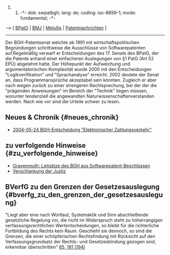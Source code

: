 1.  1.  -\*- dok: swpatbgh; lang: de; coding: iso-8859-1; mode:
        fundamental; -\*-

\--\> \[ [ BPatG](SwpatbpatgDe "wikilink") \| [
BMJ](SwpatbmjDe "wikilink") \| [ Melullis](SwpatmelullisDe "wikilink")
\| [ Patentnachrichten](SwpatcninoDe "wikilink") \]

------------------------------------------------------------------------

Der BGH-Patentsenat weichte ab 1991 mit wirtschaftspolitischen
Begründungen schrittweise die Ausschlüsse von Softwarepatenten
auf.Regelmäßig verwarf er Entscheidungen des 17. Senats des BPatG, der
die Patente anhand einer einfacheren Auslegungen von §1 PatG (Art 52
EPÜ) abgelehnt hatte. Der Höhepunkt der Aufweichung und
argumentatorischen Komplexität wurde 2000 mit den Entscheidungen
\"Logikverifikation\" und \"Sprachanalyse\" erreicht. 2002 deutete der
Senat an, dass Programmansprüche akzeptabel sein könnten. Zugleich er
aber nach wegen zurück zu einer strengeren Rechtsprechung, bei der der
die \"prägenden Anweisungen\" im Bereich der \"Technik\" liegen müssen,
worunter tendenziell die angewandten Naturwissenschaftenverstanden
werden. Nach wie vor sind die Urteile schwer zu lesen.

## Neues & Chronik {#neues_chronik}

-   [2004-05-24 BGH-Entscheidung \"Elektronischer
    Zahlungsverkehr\"](http://www.rws-verlag.de/bgh-free/volltext6/vo102578.htm "wikilink")

## zu verfolgende Hinweise {#zu_verfolgende_hinweise}

-   [Gravenreuth: Leitsätze des BGH aus
    Softwarepatent-Beschlüssen](http://www.heise.de/newsticker/foren/go.shtml?read=1&msg_id=6934004&forum_id=69517 "wikilink")
-   [Verschlankung der
    Justiz](http://www.spiegel.de/politik/deutschland/0,1518,329550,00.html "wikilink")

## BVerfG zu den Grenzen der Gesetzesauslegung {#bverfg_zu_den_grenzen_der_gesetzesauslegung}

\"Liegt aber eine nach Wortlaut, Systemaktik und Sinn abschließende
gesetzliche Regelung vor, die nicht im Widerspruch steht zu
höherrangigen verfassungsrechtlichen Wertentscheidungen, so bleibt für
die richterliche Fortbildung des Rechts kein Raum. Geschieht sie
dennoch, so sind die Grenzen, die einer schöpferischen Rechtsfindung mit
Rücksicht auf den Verfassungsgrundsatz der Rechts- und Gesetzesbindung
gezogen sind, erkennbar überschritten\" [65, 181
(194)](Bundesverfassungsgericht "wikilink")
